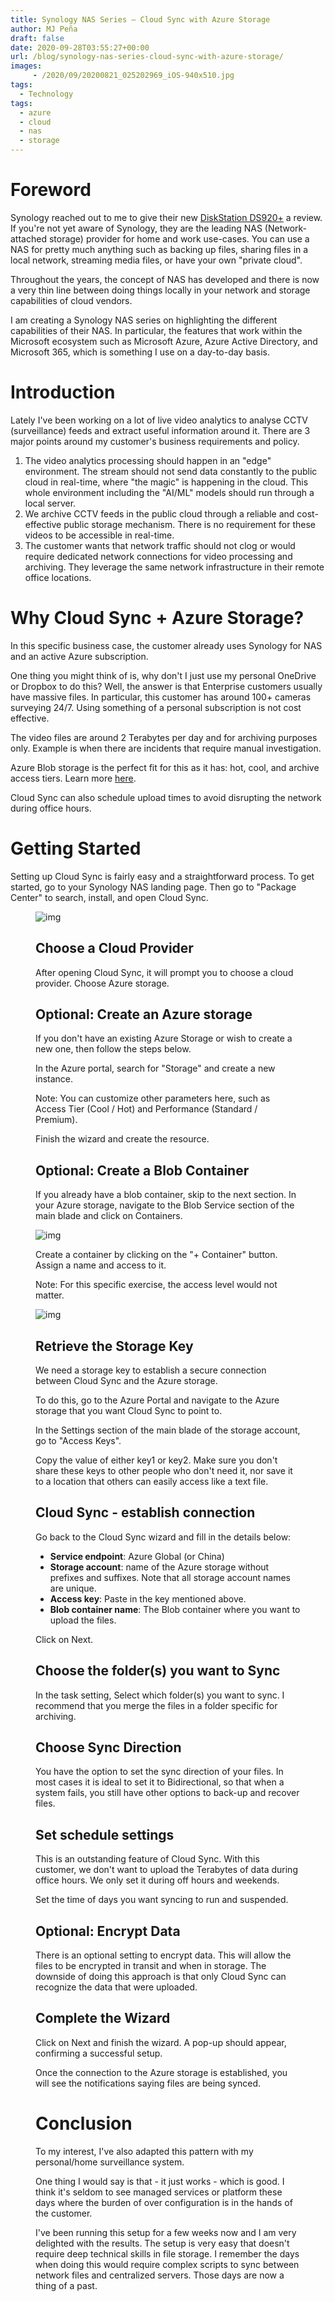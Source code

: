 ```yaml
---
title: Synology NAS Series – Cloud Sync with Azure Storage
author: MJ Peña
draft: false
date: 2020-09-28T03:55:27+00:00
url: /blog/synology-nas-series-cloud-sync-with-azure-storage/
images: 
     - /2020/09/20200821_025202969_iOS-940x510.jpg
tags:
  - Technology
tags:
  - azure
  - cloud
  - nas
  - storage
---
```


# Foreword

Synology reached out to me to give their new <a href="https://www.synology.com/en-us/products/DS920+" target="_blank" rel="noreferrer noopener">DiskStation&nbsp;DS920+</a> a review. If you're not yet aware of Synology, they are the leading NAS (Network-attached storage) provider for home and work use-cases. You can use a NAS for pretty much anything such as backing up files, sharing files in a local network, streaming media files, or have your own "private cloud".

Throughout the years, the concept of NAS has developed and there is now a very thin line between doing things locally in your network and storage capabilities of cloud vendors.

I am creating a Synology NAS series on highlighting the different capabilities of their NAS. In particular, the features that work within the Microsoft ecosystem such as Microsoft Azure, Azure Active Directory, and Microsoft 365, which is something I use on a day-to-day basis.

# Introduction

Lately I've been working on a lot of live video analytics to analyse CCTV (surveillance) feeds and extract useful information around it. There are 3 major points around my customer's business requirements and policy.

1. The video analytics processing should happen in an "edge" environment. The stream should not send data constantly to the public cloud in real-time, where "the magic" is happening in the cloud. This whole environment including the "AI/ML" models should run through a local server.
2. We archive CCTV feeds in the public cloud through a reliable and cost-effective public storage mechanism. There is no requirement for these videos to be accessible in real-time.
3. The customer wants that network traffic should not clog or would require dedicated network connections for video processing and archiving. They leverage the same network infrastructure in their remote office locations.

# Why Cloud Sync + Azure Storage?

In this specific business case, the customer already uses Synology for NAS and an active Azure subscription.

One thing you might think of is, why don't I just use my personal OneDrive or Dropbox to do this? Well, the answer is that Enterprise customers usually have massive files. In particular, this customer has around 100+ cameras surveying 24/7. Using something of a personal subscription is not cost effective.

The video files are around 2 Terabytes per day and for archiving purposes only. Example is when there are incidents that require manual investigation.

Azure Blob storage is the perfect fit for this as it has: hot, cool, and archive access tiers. Learn more <a rel="noreferrer noopener" href="https://docs.microsoft.com/en-gb/azure/storage/blobs/storage-blob-storage-tiers?tabs=azure-portal" target="_blank">here</a>.

Cloud Sync can also schedule upload times to avoid disrupting the network during office hours.

# Getting Started

Setting up Cloud Sync is fairly easy and a straightforward process. To get started, go to your Synology NAS landing page. Then go to "Package Center" to search, install, and open Cloud Sync.<figure class="wp-block-image size-large">

![img](/2020/09/Package-Center-1024x558.png)

## Choose a Cloud Provider

After opening Cloud Sync, it will prompt you to choose a cloud provider. Choose Azure storage.

## Optional: Create an Azure storage

If you don't have an existing Azure Storage or wish to create a new one, then follow the steps below.

In the Azure portal, search for "Storage" and create a new instance.

Note: You can customize other parameters here, such as Access Tier (Cool / Hot) and Performance (Standard / Premium).

Finish the wizard and create the resource.

## Optional: Create a Blob Container

If you already have a blob container, skip to the next section. In your Azure storage, navigate to the Blob Service section of the main blade and click on Containers.

![img](/2020/09/image-1.png)

Create a container by clicking on the "+ Container" button. Assign a name and access to it.

Note: For this specific exercise, the access level would not matter.

![img](/2020/09/image-2-1024x492.png)

## Retrieve the Storage Key

We need a storage key to establish a secure connection between Cloud Sync and the Azure storage.

To do this, go to the Azure Portal and navigate to the Azure storage that you want Cloud Sync to point to.

In the Settings section of the main blade of the storage account, go to "Access Keys".

Copy the value of either key1 or key2. Make sure you don't share these keys to other people who don't need it, nor save it to a location that others can easily access like a text file.

## Cloud Sync - establish connection

Go back to the Cloud Sync wizard and fill in the details below:

- **Service endpoint**: Azure Global (or China)
- **Storage account**: name of the Azure storage without prefixes and suffixes. Note that all storage account names are unique.
- **Access key**: Paste in the key mentioned above.
- **Blob container name**: The Blob container where you want to upload the files.

Click on Next.

## Choose the folder(s) you want to Sync

In the task setting, Select which folder(s) you want to sync. I recommend that you merge the files in a folder specific for archiving.

## Choose Sync Direction

You have the option to set the sync direction of your files. In most cases it is ideal to set it to Bidirectional, so that when a system fails, you still have other options to back-up and recover files.

## Set schedule settings

This is an outstanding feature of Cloud Sync. With this customer, we don't want to upload the Terabytes of data during office hours. We only set it during off hours and weekends.

Set the time of days you want syncing to run and suspended.

## Optional: Encrypt Data

There is an optional setting to encrypt data. This will allow the files to be encrypted in transit and when in storage. The downside of doing this approach is that only Cloud Sync can recognize the data that were uploaded.

## Complete the Wizard

Click on Next and finish the wizard. A pop-up should appear, confirming a successful setup.

Once the connection to the Azure storage is established, you will see the notifications saying files are being synced.

# Conclusion

To my interest, I've also adapted this pattern with my personal/home surveillance system.

One thing I would say is that - it just works - which is good. I think it's seldom to see managed services or platform these days where the burden of over configuration is in the hands of the customer.

I've been running this setup for a few weeks now and I am very delighted with the results. The setup is very easy that doesn't require deep technical skills in file storage. I remember the days when doing this would require complex scripts to sync between network files and centralized servers. Those days are now a thing of a past.
